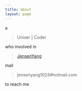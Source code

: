 ```yaml
---
title: about
layout: page
---
```


a

> Unixer | Coder

who involved in

> [JensenYang](https://github.com/JensenYY)

mail

> jensenyang1024#hotmail.com


to reach me
